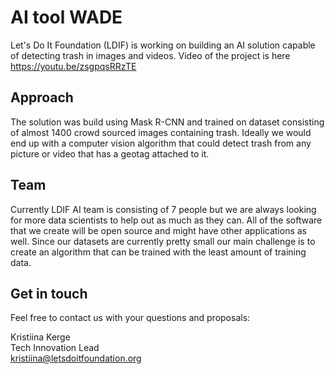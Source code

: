 # AI tool WADE  

Let's Do It Foundation (LDIF) is working on building an AI solution capable of detecting trash in images and videos. Video of the project is here https://youtu.be/zsgpqsRRzTE

## Approach
The solution was build using Mask R-CNN and trained on dataset consisting of almost 1400 crowd sourced images containing trash. Ideally we would end up with a computer vision algorithm that could detect trash from any picture or video that has a geotag attached to it. 

## Team
Currently LDIF AI team is consisting of 7 people but we are always looking for more data scientists to help out as much as they can. All of the software that we create will be open source and might have other applications as well. Since our datasets are currently pretty small our main challenge is to create an algorithm that can be trained with the least amount of training data.

## Get in touch
Feel free to contact us with your questions and proposals:

Kristiina Kerge  
Tech Innovation Lead  
kristiina@letsdoitfoundation.org
